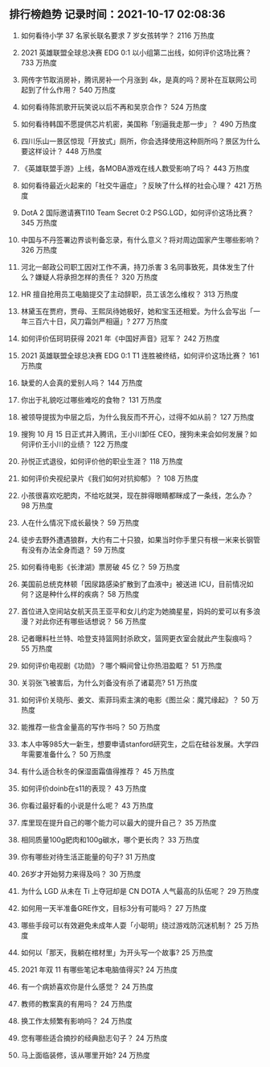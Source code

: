 
## 排行榜趋势 记录时间：2021-10-17 02:08:36
  
  1. 如何看待小学 37 名家长联名要求 7 岁女孩转学？ 2116 万热度
    
  2. 2021 英雄联盟全球总决赛 EDG 0:1 以小组第二出线，如何评价这场比赛？ 733 万热度
    
  3. 网传字节取消房补，腾讯房补一个月涨到 4k，是真的吗？房补在互联网公司起到了什么作用？ 540 万热度
    
  4. 如何看待陈凯歌开玩笑说以后不再和吴京合作？ 524 万热度
    
  5. 如何看待韩国不愿提供芯片机密，美国称「别逼我走那一步」？ 490 万热度
    
  6. 四川乐山一景区惊现「开放式」厕所，你会选择使用这种厕所吗？景区为什么要这样设计？ 448 万热度
    
  7. 《英雄联盟手游》上线，各MOBA游戏在线人数受影响了吗？ 443 万热度
    
  8. 如何看待最近火起来的「社交牛逼症」？反映了什么样的社会心理？ 421 万热度
    
  9. DotA 2 国际邀请赛TI10 Team Secret 0:2 PSG.LGD，如何评价这场比赛？ 345 万热度
    
  10. 中国与不丹签署边界谈判备忘录，有什么意义？将对周边国家产生哪些影响？ 326 万热度
    
  11. 河北一邮政公司职工因对工作不满，持刀杀害 3 名同事致死，具体发生了什么？嫌疑人将承担怎样的责任？ 320 万热度
    
  12. HR 擅自抢用员工电脑提交了主动辞职，员工该怎么维权？ 313 万热度
    
  13. 林黛玉在贾府，贾母、王熙凤待她极好，她和宝玉还相爱。为什么会写出「一年三百六十日，风刀霜剑严相逼」? 277 万热度
    
  14. 如何评价伍珂玥获得 2021 年《中国好声音》冠军？ 242 万热度
    
  15. 2021 英雄联盟全球总决赛 EDG 0:1 T1 连胜被终结，如何评价这场比赛？ 161 万热度
    
  16. 缺爱的人会真的爱别人吗？ 144 万热度
    
  17. 你出于礼貌吃过哪些难吃的食物？ 131 万热度
    
  18. 被领导提拔为中层之后，为什么我反而不开心，过得不如从前？ 127 万热度
    
  19. 搜狗 10 月 15 日正式并入腾讯，王小川卸任 CEO，搜狗未来会如何发展？如何评价王小川的业绩？ 122 万热度
    
  20. 孙悦正式退役，如何评价他的职业生涯？ 118 万热度
    
  21. 如何评价央视纪录片《我们如何对抗抑郁》？ 108 万热度
    
  22. 小孩很喜欢吃肥肉，不给吃就哭，现在胖得眼睛都眯成了一条线，怎么办？ 98 万热度
    
  23. 人在什么情况下成长最快？ 59 万热度
    
  24. 徒步去野外遭遇狼群，大约有二十只狼，如果当时你手里只有根一米来长钢管有没有办法全身而退？ 59 万热度
    
  25. 如何看待电影《长津湖》票房破 45 亿？ 59 万热度
    
  26. 美国前总统克林顿「因尿路感染扩散到了血液中」被送进 ICU，目前情况如何？这是种什么样的疾病？ 58 万热度
    
  27. 首位进入空间站女航天员王亚平和女儿约定为她摘星星，妈妈的爱可以有多浪漫？对此你还有哪些话想说？ 56 万热度
    
  28. 记者曝料杜兰特、哈登支持篮网封杀欧文，篮网更衣室会就此产生裂痕吗？ 55 万热度
    
  29. 如何评价电视剧《功勋》？哪个瞬间曾让你热泪盈眶？ 51 万热度
    
  30. 关羽张飞被害后，为什么刘备没有杀了诸葛亮? 51 万热度
    
  31. 如何评价关晓彤、姜文、索菲玛索主演的电影《图兰朵：魔咒缘起》？ 50 万热度
    
  32. 能推荐一些含金量高的写作书吗？ 50 万热度
    
  33. 本人中等985大一新生，想要申请stanford研究生，之后在硅谷发展。大学四年需要准备什么？ 50 万热度
    
  34. 有什么适合秋冬的保湿面霜值得推荐？ 45 万热度
    
  35. 如何评价doinb在s11的表现？ 43 万热度
    
  36. 你看过最好看的小说是什么呢？ 43 万热度
    
  37. 库里现在提升自己的哪个能力可以最大的提升自己？ 35 万热度
    
  38. 相同质量100g肥肉和100g碳水，哪个更长肉？ 33 万热度
    
  39. 你有哪些对待生活正能量的句子? 31 万热度
    
  40. 26岁才开始努力来得及吗？ 30 万热度
    
  41. 为什么 LGD 从未在 Ti 上夺冠却是 CN DOTA 人气最高的队伍呢？ 29 万热度
    
  42. 如何用一天半准备GRE作文，目标3分有可能吗？ 27 万热度
    
  43. 哪些手段可以有效避免未成年人耍「小聪明」绕过游戏防沉迷机制？ 25 万热度
    
  44. 如何以「那天，我躺在棺材里」为开头写一个故事? 25 万热度
    
  45. 2021 年双 11 有哪些笔记本电脑值得买? 24 万热度
    
  46. 有一个病娇喜欢你是什么感觉？ 24 万热度
    
  47. 教师的教案真的有用吗？ 24 万热度
    
  48. 换工作太频繁有影响吗？ 24 万热度
    
  49. 您有哪些适合摘抄的经典励志句子？ 24 万热度
    
  50. 马上面临装修，该从哪里开始? 24 万热度
    
